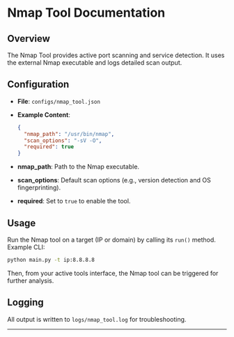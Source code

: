 # Nmap Tool Documentation

## Overview

The Nmap Tool provides active port scanning and service detection. It uses the external Nmap executable and logs detailed scan output.

## Configuration

- **File**: `configs/nmap_tool.json`
- **Example Content**:

  ```json
  {
    "nmap_path": "/usr/bin/nmap",
    "scan_options": "-sV -O",
    "required": true
  }
  ```

- **nmap_path**: Path to the Nmap executable.
- **scan_options**: Default scan options (e.g., version detection and OS fingerprinting).
- **required**: Set to `true` to enable the tool.

## Usage

Run the Nmap tool on a target (IP or domain) by calling its `run()` method.
Example CLI:

```bash
python main.py -t ip:8.8.8.8
```

Then, from your active tools interface, the Nmap tool can be triggered for further analysis.

## Logging

All output is written to `logs/nmap_tool.log` for troubleshooting.

---
